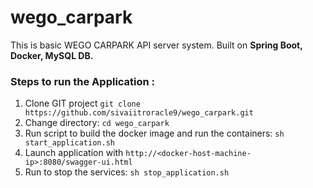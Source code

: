 # wego_carpark
This is basic WEGO CARPARK API server system. Built on **Spring Boot, Docker, MySQL DB.**

### Steps to run the Application :
1. Clone GIT project `git clone https://github.com/sivaiitroracle9/wego_carpark.git`
2. Change directory: `cd wego_carpark`
3. Run script to build the docker image and run the containers: `sh start_application.sh`
4. Launch application with `http://<docker-host-machine-ip>:8080/swagger-ui.html`
5. Run to stop the services: `sh stop_application.sh`
